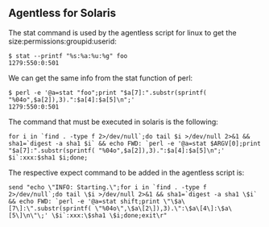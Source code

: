 ## Agentless for Solaris

The stat command is used by the agentless script for linux to get the size:permissions:groupid:userid:

```
$ stat --printf "%s:%a:%u:%g" foo
1279:550:0:501
```
We can get the same info from the stat function of perl:
```
$ perl -e '@a=stat "foo";print "$a[7]:".substr(sprintf( "%04o",$a[2]),3).":$a[4]:$a[5]\n";'
1279:550:0:501
```

The command that must be executed in solaris is the following:
```
for i in `find . -type f 2>/dev/null`;do tail $i >/dev/null 2>&1 && sha1=`digest -a sha1 $i` && echo FWD: `perl -e '@a=stat $ARGV[0];print "$a[7]:".substr(sprintf( "%04o",$a[2]),3).":$a[4]:$a[5]\n";' $i`:xxx:$sha1 $i;done;
```

The respective expect command to be added in the agentless script is:
```
send "echo \"INFO: Starting.\";for i in `find . -type f 2>/dev/null`;do tail \$i >/dev/null 2>&1 && sha1=`digest -a sha1 \$i` && echo FWD: `perl -e '@a=stat shift;print \"\$a\[7\]:\".substr(sprintf( \"%04o\",\$a\[2\]),3).\":\$a\[4\]:\$a\[5\]\n\"\;' \$i`:xxx:\$sha1 \$i;done;exit\r"
```
